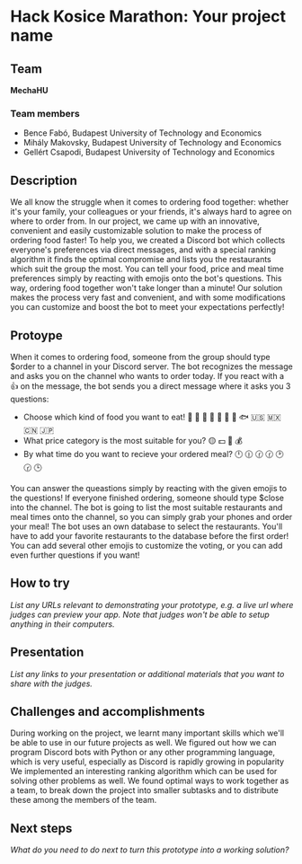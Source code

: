 # Hack Kosice Marathon: Your project name


## Team

**MechaHU**

### Team members

- Bence Fabó, Budapest University of Technology and Economics
- Mihály Makovsky, Budapest University of Technology and Economics
- Gellért Csapodi, Budapest University of Technology and Economics

## Description

We all know the struggle when it comes to ordering food together: whether it's your family, your colleagues or your friends, it's always hard to agree on where to order from.
In our project, we came up with an innovative, convenient and easily customizable solution to make the process of ordering food faster!
To help you, we created a Discord bot which collects everyone's preferences via direct messages, and with a special ranking algorithm it finds the optimal compromise and lists you the restaurants which suit the group the most. 
You can tell your food, price and meal time preferences simply by reacting with emojis onto the bot's questions. This way, ordering food together won't take longer than a minute!
Our solution makes the process very fast and convenient, and with some modifications you can customize and boost the bot to meet your expectations perfectly!
## Protoype

When it comes to ordering food, someone from the group should type $order to a channel in your Discord server.
The bot recognizes the message and asks you on the channel who wants to order today. If you react with a 👍 on the message, the bot sends you a direct message where it asks you 3 questions:

- Choose which kind of food you want to eat! 🍕 🍔 🥪 🥗 🐔 🐄 🐖 🐟 🇺🇸 🇲🇽 🇨🇳 🇯🇵
- What price category is the most suitable for you?  🟡 💵 💎 💰
- By what time do you want to recieve your ordered meal? 🕛 🕧 🕜 🕜 🕑 🕝 🕒

You can answer the queastions simply by reacting with the given emojis to the questions!
If everyone finished ordering, someone should type $close into the channel. 
The bot is going to list the most suitable restaurants and meal times onto the channel, so you can simply grab your phones and order your meal!
The bot uses an own database to select the restaurants. You'll have to add your favorite restaurants to the database before the first order!
You can add several other emojis to customize the voting, or you can add even further questions if you want!
## How to try

*List any URLs relevant to demonstrating your prototype, e.g. a live url where judges can preview your app. Note that judges won't be able to setup anything in their computers.*

## Presentation

*List any links to your presentation or additional materials that you want to share with the judges.*

## Challenges and accomplishments

During working on the project, we learnt many important skills which we'll be able to use in our future projects as well.
We figured out how we can program Discord bots with Python or any other programming language, which is very useful, especially as Discord is rapidly growing in popularity
We implemented an interesting ranking algorithm which can be used for solving other problems as well.
We found optimal ways to work together as a team, to break down the project into smaller subtasks and to distribute these among the members of the team.

## Next steps

*What do you need to do next to turn this prototype into a working solution?*
